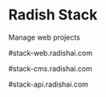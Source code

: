 # Radish Stack
Manage web projects

#stack-web.radishai.com

#stack-cms.radishai.com

#stack-api.radishai.com
